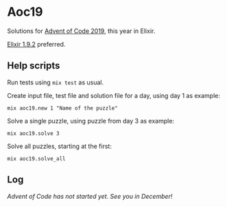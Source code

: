 # Aoc19

Solutions for [Advent of Code 2019][1], this year in Elixir.

[Elixir 1.9.2][2] preferred.

## Help scripts

Run tests using `mix test` as usual. 

Create input file, test file and solution file for a day,
using day 1 as example:

    mix aoc19.new 1 "Name of the puzzle"

Solve a single puzzle, using puzzle from day 3 as example:

    mix aoc19.solve 3

Solve all puzzles, starting at the first:

    mix aoc19.solve_all

## Log

_Advent of Code has not started yet. See you in December!_

[1]: https://adventofcode.com/
[2]: https://hexdocs.pm/elixir/Kernel.html